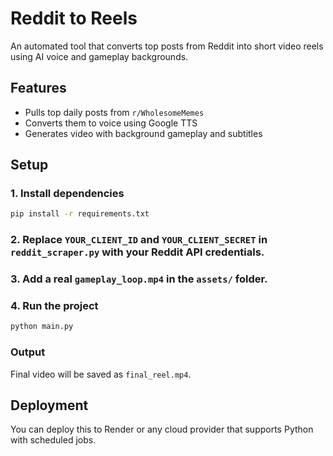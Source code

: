 # Reddit to Reels

An automated tool that converts top posts from Reddit into short video reels using AI voice and gameplay backgrounds.

## Features
- Pulls top daily posts from `r/WholesomeMemes`
- Converts them to voice using Google TTS
- Generates video with background gameplay and subtitles

## Setup

### 1. Install dependencies
```bash
pip install -r requirements.txt
```

### 2. Replace `YOUR_CLIENT_ID` and `YOUR_CLIENT_SECRET` in `reddit_scraper.py` with your Reddit API credentials.

### 3. Add a real `gameplay_loop.mp4` in the `assets/` folder.

### 4. Run the project
```bash
python main.py
```

### Output
Final video will be saved as `final_reel.mp4`.

## Deployment
You can deploy this to Render or any cloud provider that supports Python with scheduled jobs.
